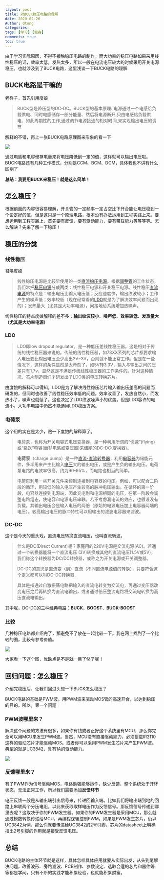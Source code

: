```yaml
---
layout: post
title: 对BUCK稳压电路的理解
date: 2020-02-26
Author: Qtong
categories: 
tags: [学习] [竞赛]
comments: true
toc: true
--- 
```


由于学习实际原因，不得不接触稳压电路的制作，而大功率的稳压电路如果采用线性稳压的话，效率太低，发热太多，所以一般在电流电压较大的时候采用开关电源稳压，也就涉及到了BUCK电路，这里浅谈一下BUCK电路的理解

<!-- more -->

## BUCK电路是干嘛的

老样子，首先引用度娘

> BUCK型是降压型的DC-DC。BUCK型的基本原理: 电源通过一个电感给负载供电、同时电感储存一部分能量、然后将电源断开,只由电感给负载供电、如此周期性的工作,通过调节电源接通的相对时间,来实现输出电压的调节

解释的不错，再上一张BUCK电路原理图来形象的看一下

<a href="https://sm.ms/image/ctwWhNjd3H6kGvA" target="_blank"><img src="https://i.loli.net/2020/02/26/ctwWhNjd3H6kGvA.png" ></a>

通过电感和电容储存电量来将电压降低到一定的值，这样就可以输出电压啦。BUCK电路还有几种工作模式，分别是CCM、BCM、DCM，具体我也不讲有什么区别了

**总结：我要用BUCK来稳压！就是这么简单！**

## 怎么稳压？

根据前面的内容很容易理解，开关管的一定频率一定占空比下开合能让电压稳到一个设定好的值，但是这只是一个原理电路，根本没有办法运用到工程实践上来。要想运用到工程实践上，首先要有反馈，要有驱动能力，要有带载能力等等等等。怎么解决？先来了解一下稳压！

## 稳压的分类

### 线性稳压

召唤度娘

> 线性稳压电源是比较早使用的一类[直流稳压电源](https://baike.baidu.com/item/直流稳压电源/327901)。根据[调整管](https://baike.baidu.com/item/调整管/9661094)的工作状态，我们常把[稳压电源](https://baike.baidu.com/item/稳压电源/2630904)分成两类：线性稳压电源和开关稳压电源。线性稳压[直流电源](https://baike.baidu.com/item/直流电源/4213709)的特点是：输出电压比输入电压低；反应速度快，输出纹波较小；工作产生的噪声低；效率较低（现在经常看的[LDO](https://baike.baidu.com/item/LDO/5748493)就是为了解决效率问题而出现的）；发热量大（尤其是大功率电源），间接地给系统增加热噪声。

线性稳压的特点度娘解释的差不多：**输出纹波较小**、**噪声低**、**效率较低**、**发热量大（尤其是大功率电源）**

### LDO

> LDO即low dropout regulator，是一种低压差线性稳压器。这是相对于传统的线性稳压器来说的。传统的线性稳压器，如78XX系列的芯片都要求输入电压要比输出电压至少高出2V~3V，否则就不能正常工作。但是在一些情况下，这样的条件显然是太苛刻了，如5V转3.3V，输入与输出之间的压差只有1.7v，显然这是不满足传统线性稳压器的工作条件的。针对这种情况，芯片制造商们才研发出了LDO类的电压转换芯片。

由度娘的解释可以得知，LDO是为了解决线性稳压芯片输入输出压差高的问题而研发的，但同时也改善了线性稳压效率低的问题。效率改善了，发热自然小，而发热小了，噪声也就低了，这也决定了LDO纹波噪声小的优势。但是LDO容许的电流小，大功率电路中仍然不能选用LDO稳压方案。

### 电荷泵

这个用的实在是太少，贴一下度娘的解释算了。

> 电荷泵，也称为开关电容式电压变换器，是一种利用所谓的“快速”(flying)或“泵送”电容(而非电感或变压器)来储能的DC-DC(变换器)。
>
> **电荷泵**（charge pump）是一种[直流-直流转换器](https://baike.baidu.com/item/直流-直流转换器)，利用[电容器](https://baike.baidu.com/item/电容器)为储能元件，多半用来产生比输入[电压](https://baike.baidu.com/item/电压)大的输出电压，或是产生负的输出电压。电荷泵电路的电效率很高，约为90-95%，而电路也相当的简单。
>
> 电荷泵利用一些开关元件来控制连接到电容器的电压。例如，可以配合二阶段的循环，用较低的输入电压产生较高的脉冲电压输出。在循环的第一阶段，电容器连接到电源端，因此充电到和电源相同的电压，在第一阶段会调整电路组态，使电容和电源电压串联。若不考虑漏电流的效应，也假设没有负载，其输出电压会是输入电压的两倍（原始的电源电压加上电容器两端的电压）。较高输出电压的脉冲特性可以用输出的滤波电容器来滤波。 

### DC-DC

这个是今天的重头戏，直流电压转换直流电压，也叫直流斩波。

> 什么是DC(Direct Current)呢？家庭用的220V电源是交流电源(AC)。若通过一个转换器能将一个直流电压 (3V)转换成其他的直流电压(1.5V或5V)，我们称这个转换器为DC/DC转换器，或称之为开关电源或开关调整器。
>
> DC-DC的意思是直流变（到）直流（不同直流电源值的转换），只要符合这个定义都可以叫DC-DC转换器.
>
> 具体是指通过自激振荡电路把输入的直流电转变为交流电，再通过变压器改变电压之后再转换为直流电输出，或者通过倍压整流电路将交流电转换为高压直流电输出。

其中呢，DC-DC的三种经典电路：**BUCK**、**BOOST**、**BUCK-BOOST**

### 比较

几种稳压电路都介绍完了，那避免不了放在一起比较一下。我在网上找到了一个比较的图，比较有参考价值。

<a href="https://sm.ms/image/mWtsQw3LiKqHgvc" target="_blank"><img src="https://i.loli.net/2020/02/26/mWtsQw3LiKqHgvc.png" ></a>

大家看一下这个图，优缺点是不是就一目了然了呢！

## 回归问题：怎么稳压？

介绍完稳压后，让我们回过头想一下BUCK怎么稳压？

BUCK电路的基础是PWM波。用PWM波来驱动MOS管的高速开合，以达到稳压的目的。所以，第一个问题

### PWM波哪里来？

解决这个问题的方法有很多，如果你有钱或者正好这个系统里有MCU，那么你完全可以用MCU来发生PWM波。当然，MCU没有直接驱动能力，必须搭载IR2110这样的驱动芯片才能驱动MOS。或者你可以采用PWM发生芯片来产生PWM波。典型的就是UC3842，具有1A的驱动能力。

<a href="https://sm.ms/image/4BtzhvInu82PoJ3" target="_blank"><img src="https://i.loli.net/2020/02/26/4BtzhvInu82PoJ3.png" ></a>

### 反馈哪里来？

有了PWM作为信号驱动MOS，电路勉强能够运作，缺少反馈，整个系统处于开环状态，无法正常工作，所以我们需要添加**反馈环节**

电压反馈一般是从输出端引出信号来，传递回输入端。比如我们将输出端到地的回路上串联两个分压电阻，以此来获取取样电压作为反馈信号。那反馈信号传递到哪里去呢？这取决于你的PWM发生器。如果你的PWM发生器是采用MCU，那么就通过模数转换传递给MCU，再编程逻辑控制PWM。如果是PWM发生芯片，仍以UC3842为例，那么你就要传递给UC3842的2号引脚，芯片的datasheet上明确指出2号引脚的作用就是接受反馈电压。

## 总结

BUCK电路的主体环节就是这样，具体怎样具体应用就要从实际出发，从头到尾解决问题，改善波形、旁路滤波、PCB制作、参数设定、选取合适的芯片和器件等等都是学问，只有不断的实践才能积累经验，也就能积累财富。